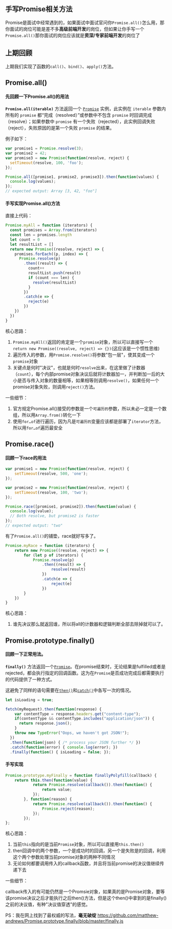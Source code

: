 ## 手写Promise相关方法

Promise是面试中经常遇到的，如果面试中面试官问你`Promise.all()`怎么用，那你面试的岗位可能是差不多**高级前端开发**的岗位，但如果让你手写一个`Promise.all()`那你面试的岗位应该就是**资深/专家前端开发**的岗位了



## 上期回顾

上期我们实现了函数的`call()`、`bind()`、`apply()`方法。

## Promise.all()

#### 先回顾一下Promise.all()的用法

**`Promise.all(iterable)`** 方法返回一个 [`Promise`](https://developer.mozilla.org/zh-CN/docs/Web/JavaScript/Reference/Global_Objects/Promise) 实例，此实例在 `iterable` 参数内所有的 `promise` 都“完成（resolved）”或参数中不包含 `promise` 时回调完成（resolve）；如果参数中  `promise` 有一个失败（rejected），此实例回调失败（reject），失败原因的是第一个失败 `promise` 的结果。

例子如下：

```javascript
var promise1 = Promise.resolve(3);
var promise2 = 42;
var promise3 = new Promise(function(resolve, reject) {
  setTimeout(resolve, 100, 'foo');
});

Promise.all([promise1, promise2, promise3]).then(function(values) {
  console.log(values);
});
// expected output: Array [3, 42, "foo"]
```



#### 手写实现Promise.all()方法

直接上代码：

```javascript
Promise.myAll = function (iterators) {
  const promises = Array.from(iterators)
  const len = promises.length
  let count = 0
  let resultList = []
  return new Promise((resolve, reject) => {
    promises.forEach((p, index) => {
      Promise.resolve(p)
        .then((result) => {
          count++
          resultList.push(result)
          if (count === len) {
            resolve(resultList)
          }
        })
        .catch(e => {
          reject(e)
        })
    })
  })
}
```

核心思路：

1. `Promise.myAll()`返回的肯定是一个`promise`对象，所以可以直接写一个`return new Promise((resolve, reject) => {})`(这应该是一个惯性思维)
2. 遍历传入的参数，用`Promise.resolve()`将参数"包一层"，使其变成一个`promise`对象
3. 关键点是何时"决议"，也就是何时`resolve`出来，在这里做了计数器（`count`），每个内部promise对象决议后就将计数器加一，并判断加一后的大小是否与传入对象的数量相等，如果相等则调用`resolve()`，如果任何一个promise对象失败，则调用`reject()`方法。

一些细节：

1. 官方规定Promise.all()接受的参数是一个`可遍历的`参数，所以未必一定是一个数组，所以用`Array.from()`转化一下
2. 使用`for…of`进行遍历，因为凡是`可遍历的`变量应该都是部署了`iterator`方法，所以用`for…of`遍历最安全



## Promise.race()

#### 回顾一下race的用法

```javascript
var promise1 = new Promise(function(resolve, reject) {
    setTimeout(resolve, 500, 'one');
});

var promise2 = new Promise(function(resolve, reject) {
    setTimeout(resolve, 100, 'two');
});

Promise.race([promise1, promise2]).then(function(value) {
  console.log(value);
  // Both resolve, but promise2 is faster
});
// expected output: "two"
```



有了`Promise.all()`的铺垫，race就好写多了。

```javascript
Promise.myRace = function (iterators) {
	return new Promise((resolve, reject) => {
        for (let p of iterators) {
            Promise.resolve(p)
                .then((result) => {
                    resolve(result)
                })
                .catch(e => {
                    reject(e)
                })
        }
	})
}
```

核心思路：

1. 谁先决议那么就返回谁，所以将all的计数器和逻辑判断全部去除掉就可以了。



## Promise.prototype.finally()

#### 回顾一下正常用法。

**`finally()`** 方法返回一个[`Promise`](https://developer.mozilla.org/zh-CN/docs/Web/JavaScript/Reference/Global_Objects/Promise)。在promise结束时，无论结果是fulfilled或者是rejected，都会执行指定的回调函数。这为在`Promise`是否成功完成后都需要执行的代码提供了一种方式。

这避免了同样的语句需要在[`then()`](https://developer.mozilla.org/zh-CN/docs/Web/JavaScript/Reference/Global_Objects/Promise/then)和[`catch()`](https://developer.mozilla.org/zh-CN/docs/Web/JavaScript/Reference/Global_Objects/Promise/catch)中各写一次的情况。

```javascript
let isLoading = true;

fetch(myRequest).then(function(response) {
    var contentType = response.headers.get("content-type");
    if(contentType && contentType.includes("application/json")) {
      return response.json();
    }
    throw new TypeError("Oops, we haven't got JSON!");
  })
  .then(function(json) { /* process your JSON further */ })
  .catch(function(error) { console.log(error); })
  .finally(function() { isLoading = false; });
```

#### 手写实现

```javascript
Promise.prototype.myFinally = function finallyPolyfill(callback) {
    return this.then(function(value) {
            return Promise.resolve(callback()).then(function() {
                return value;
            });
        }, function(reason) {
            return Promise.resolve(callback()).then(function() {
                Promise.reject(reason);
            });
        });
};
```



核心思路：

1. 当前`this`指向的是当前`Promise`对象，所以可以直接用`this.then()`
2. then回调中的两个参数，一个是成功时的回调，另一个是失败是的回调，利用这个两个参数处理当前promise对象的两种不同情况
3. 无论如何都要调用传入的callback函数，并且将当前promise的决议值继续传递下去



一些细节：

callback传入的有可能仍然是一个Promsie对象，如果真的是Promise对象，要等该promise决议之后才能执行之后then()方法，但是这个then()中拿到的是finally()之前的决议值，有种"决议值穿透"的感觉。



PS：我在网上找到了最权威的写法，**毫无破绽**  https://github.com/matthew-andrews/Promise.prototype.finally/blob/master/finally.js
